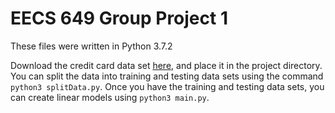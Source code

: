 # EECS 649 Group Project 1

These files were written in Python 3.7.2

Download the credit card data set [here](https://www.kaggle.com/mlg-ulb/creditcardfraud), and place it in the project directory. You can split the data into training and testing data sets using the command `python3 splitData.py`. Once you have the training and testing data sets, you can create linear models using `python3 main.py`.
